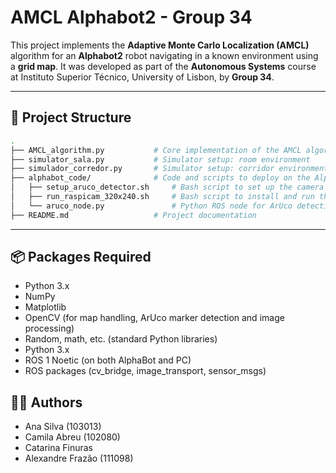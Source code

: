 # AMCL Alphabot2 - Group 34
This project implements the **Adaptive Monte Carlo Localization (AMCL)** algorithm for an **Alphabot2** robot navigating in a known environment using a **grid map**.
It was developed as part of the **Autonomous Systems** course at Instituto Superior Técnico, University of Lisbon, by **Group 34**.

---

## 📁 Project Structure

```bash
.
├── AMCL_algorithm.py           # Core implementation of the AMCL algorithm
├── simulator_sala.py           # Simulator setup: room environment
├── simulador_corredor.py       # Simulator setup: corridor environment
├── alphabot_code/              # Code and scripts to deploy on the AlphaBot2 and PC
│   ├── setup_aruco_detector.sh     # Bash script to set up the camera on the AlphaBot2
│   ├── run_raspicam_320x240.sh     # Bash script to install and run the ArUco detector on PC
│   └── aruco_node.py               # Python ROS node for ArUco detection that is created when run_raspicam_320x240.sh is executed.
├── README.md                   # Project documentation

```
---

## 📦 Packages Required
- Python 3.x
- NumPy
- Matplotlib
- OpenCV (for map handling, ArUco marker detection and image processing)
- Random, math, etc. (standard Python libraries)
- Python 3.x
- ROS 1 Noetic (on both AlphaBot and PC)
- ROS packages (cv_bridge, image_transport, sensor_msgs)

## 👨‍🎓 Authors
- Ana Silva (103013)
- Camila Abreu (102080)
- Catarina Finuras
- Alexandre Frazão (111098)

